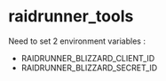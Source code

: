 # raidrunner_tools

Need to set 2 environment variables :

* RAIDRUNNER_BLIZZARD_CLIENT_ID
* RAIDRUNNER_BLIZZARD_SECRET_ID